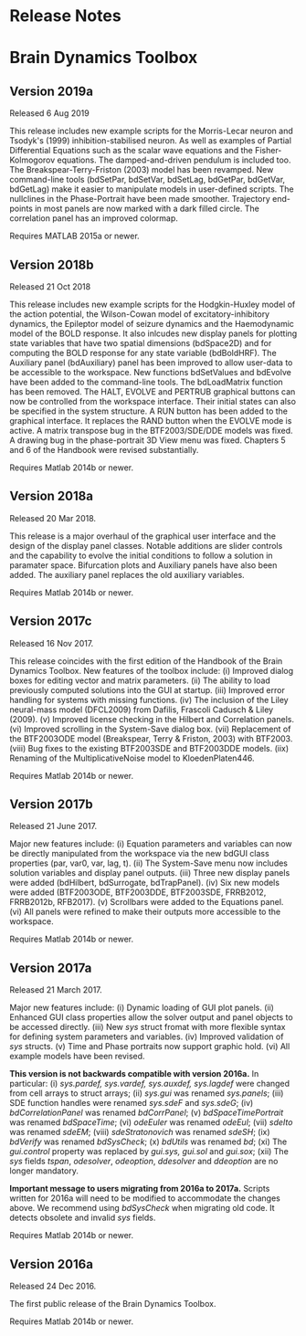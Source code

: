 # Release Notes
# Brain Dynamics Toolbox

## Version 2019a
Released 6 Aug 2019

This release includes new example scripts for the Morris-Lecar neuron and Tsodyk's (1999) inhibition-stabilised neuron. As well as examples of Partial Differential Equations such as the scalar wave equations and the Fisher-Kolmogorov equations. The damped-and-driven pendulum is included too. The Breakspear-Terry-Friston (2003) model has been revamped. New command-line tools (bdSetPar, bdSetVar, bdSetLag, bdGetPar, bdGetVar, bdGetLag) make it easier to manipulate models in user-defined scripts. The nullclines in the Phase-Portrait have been made smoother. Trajectory end-points in most panels are now marked with a dark filled circle. The correlation panel has an improved colormap.

Requires MATLAB 2015a or newer.

## Version 2018b
Released 21 Oct 2018

This release includes new example scripts for the Hodgkin-Huxley model of the action potential, the Wilson-Cowan model of excitatory-inhibitory dynamics, the Epileptor model of seizure dynamics and the Haemodynamic model of the BOLD response. It also inlcudes new display panels for plotting state variables that have two spatial dimensions (bdSpace2D) and for computing the BOLD response for any state variable (bdBoldHRF). The Auxiliary panel (bdAuxiliary) panel has been improved to allow user-data to be accessible to the workspace. New functions bdSetValues and bdEvolve have been added to the command-line tools. The bdLoadMatrix function has been removed. The HALT, EVOLVE and PERTRUB graphical buttons can now be controlled from the workspace interface. Their initial states can also be specified in the system structure. A RUN button has been added to the graphical interface. It replaces the RAND button when the EVOLVE mode is active. A matrix transpose bug in the BTF2003/SDE/DDE models was fixed. A drawing bug in the phase-portrait 3D View menu was fixed. Chapters 5 and 6 of the Handbook were revised substantially.

Requires Matlab 2014b or newer.

## Version 2018a
Released 20 Mar 2018.

This release is a major overhaul of the graphical user interface and the design of the display panel classes. Notable additions are slider controls and the capability to evolve the initial conditions to follow a solution in paramater space. Bifurcation plots and Auxiliary panels have also been added. The auxiliary panel replaces the old auxiliary variables.

Requires Matlab 2014b or newer.

## Version 2017c
Released 16 Nov 2017.

This release coincides with the first edition of the Handbook of the Brain Dynamics Toolbox.
New features of the toolbox include:
(i) Improved dialog boxes for editing vector and matrix parameters.
(ii) The ability to load previously computed solutions into the GUI at startup.
(iii) Improved error handling for systems with missing functions.
(iv) The inclusion of the Liley neural-mass model (DFCL2009) from Dafilis, Frascoli Cadusch & Liley (2009).
(v)  Improved license checking in the Hilbert and Correlation panels.
(vi) Improved scrolling in the System-Save dialog box.
(vii) Replacement of the BTF2003ODE model (Breakspear, Terry & Friston, 2003) with BTF2003.
(viii) Bug fixes to the existing BTF2003SDE and BTF2003DDE models.
(iix) Renaming of the MultiplicativeNoise model to KloedenPlaten446.

Requires Matlab 2014b or newer.

## Version 2017b
Released 21 June 2017. 

Major new features include:
(i) Equation parameters and variables can now be directly manipulated from the workspace via the new bdGUI class properties (par, var0, var, lag, t).
(ii) The System-Save menu now includes solution variables and display panel outputs.
(iii) Three new display panels were added (bdHilbert, bdSurrogate, bdTrapPanel).
(iv) Six new models were added (BTF2003ODE, BTF2003DDE, BTF2003SDE, FRRB2012, FRRB2012b, RFB2017).
(v) Scrollbars were added to the Equations panel. (vi) All panels were refined to make their outputs more accessible to the workspace.

Requires Matlab 2014b or newer.

## Version 2017a
Released 21 March 2017.

Major new features include:
(i) Dynamic loading of GUI plot panels.
(ii) Enhanced GUI class properties allow the solver output and panel objects to be accessed directly. 
(iii) New *sys* struct fromat with more flexible syntax for defining system parameters and variables.
(iv) Improved validation of *sys* structs.
(v) Time and Phase portraits now support graphic hold.
(vi) All example models have been revised.
 
**This version is not backwards compatible with version 2016a.** In particular: 
(i) *sys.pardef, sys.vardef, sys.auxdef, sys.lagdef* were changed from cell arrays to struct arrays; 
(ii) *sys.gui* was renamed *sys.panels*;
(iii) SDE function handles were renamed *sys.sdeF* and *sys.sdeG*;
(iv) *bdCorrelationPanel* was renamed *bdCorrPanel*;
(v) *bdSpaceTimePortrait* was renamed *bdSpaceTime*;
(vi) *odeEuler* was renamed *odeEul*;
(vii) *sdeIto* was renamed *sdeEM*;
(viii) *sdeStratonovich* was renamed *sdeSH*;
(ix) *bdVerify* was renamed *bdSysCheck*;
(x) *bdUtils* was renamed *bd*;
(xi) The *gui.control* property was replaced by *gui.sys, gui.sol* and *gui.sox*;
(xii) The *sys* fields *tspan*, *odesolver*, *odeoption*, *ddesolver* and *ddeoption* are no longer mandatory.

**Important message to users migrating from 2016a to 2017a.** Scripts written for 2016a will need to be modified to accommodate the changes above. We recommend using *bdSysCheck* when migrating old code. It detects obsolete and invalid *sys* fields. 

Requires Matlab 2014b or newer.


## Version 2016a
Released 24 Dec 2016.

The first public release of the Brain Dynamics Toolbox.

Requires Matlab 2014b or newer.

